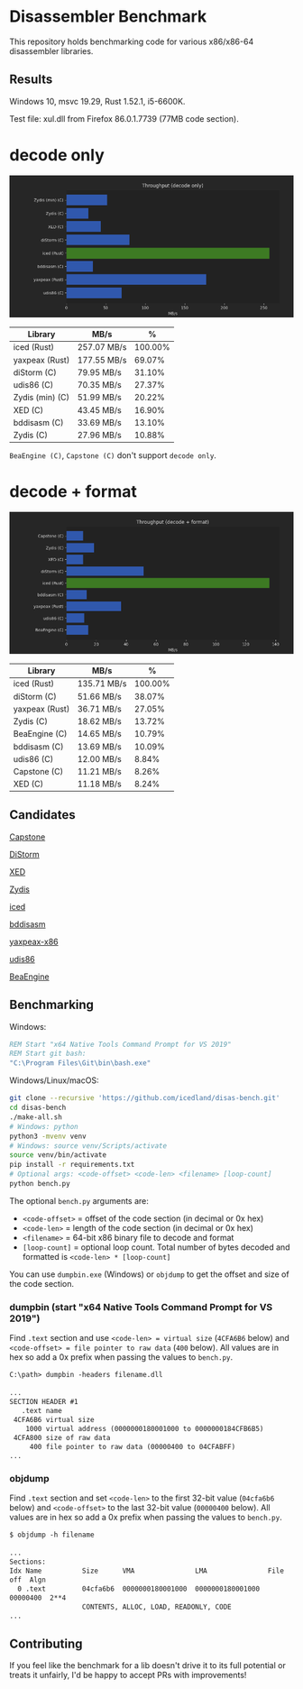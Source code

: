 Disassembler Benchmark
======================

This repository holds benchmarking code for various x86/x86-64 disassembler libraries.

## Results

Windows 10, msvc 19.29, Rust 1.52.1, i5-6600K.

Test file: xul.dll from Firefox 86.0.1.7739 (77MB code section).

# decode only

![decode only](bench-decode.png)

Library | MB/s | %
--------|------|--
iced (Rust) | 257.07 MB/s | 100.00%
yaxpeax (Rust) | 177.55 MB/s | 69.07%
diStorm (C) | 79.95 MB/s | 31.10%
udis86 (C) | 70.35 MB/s | 27.37%
Zydis (min) (C) | 51.99 MB/s | 20.22%
XED (C) | 43.45 MB/s | 16.90%
bddisasm (C) | 33.69 MB/s | 13.10%
Zydis (C) | 27.96 MB/s | 10.88%

`BeaEngine (C)`, `Capstone (C)` don't support `decode only`.


# decode + format

![decode + format](bench-decode-fmt.png)

Library | MB/s | %
--------|------|--
iced (Rust) | 135.71 MB/s | 100.00%
diStorm (C) | 51.66 MB/s | 38.07%
yaxpeax (Rust) | 36.71 MB/s | 27.05%
Zydis (C) | 18.62 MB/s | 13.72%
BeaEngine (C) | 14.65 MB/s | 10.79%
bddisasm (C) | 13.69 MB/s | 10.09%
udis86 (C) | 12.00 MB/s | 8.84%
Capstone (C) | 11.21 MB/s | 8.26%
XED (C) | 11.18 MB/s | 8.24%


## Candidates

[Capstone](https://github.com/aquynh/capstone)

[DiStorm](https://github.com/gdabah/distorm)

[XED](https://github.com/intelxed/xed)

[Zydis](https://github.com/zyantific/zydis)

[iced](https://github.com/icedland/iced)

[bddisasm](https://github.com/bitdefender/bddisasm)

[yaxpeax-x86](https://github.com/iximeow/yaxpeax-x86)

[udis86](https://github.com/vmt/udis86)

[BeaEngine](https://github.com/BeaEngine/beaengine)

## Benchmarking

Windows:

```cmd
REM Start "x64 Native Tools Command Prompt for VS 2019"
REM Start git bash:
"C:\Program Files\Git\bin\bash.exe"
```

Windows/Linux/macOS:

```bash
git clone --recursive 'https://github.com/icedland/disas-bench.git'
cd disas-bench
./make-all.sh
# Windows: python
python3 -mvenv venv
# Windows: source venv/Scripts/activate
source venv/bin/activate
pip install -r requirements.txt
# Optional args: <code-offset> <code-len> <filename> [loop-count]
python bench.py
```

The optional `bench.py` arguments are:

- `<code-offset>` = offset of the code section (in decimal or 0x hex)
- `<code-len>` = length of the code section (in decimal or 0x hex)
- `<filename>` = 64-bit x86 binary file to decode and format
- `[loop-count]` = optional loop count. Total number of bytes decoded and formatted is `<code-len> * [loop-count]`

You can use `dumpbin.exe` (Windows) or `objdump` to get the offset and size of the code section.

### dumpbin (start "x64 Native Tools Command Prompt for VS 2019")

Find `.text` section and use `<code-len> = virtual size` (`4CFA6B6` below) and `<code-offset> = file pointer to raw data` (`400` below). All values are in hex so add a 0x prefix when passing the values to `bench.py`.

```text
C:\path> dumpbin -headers filename.dll

...
SECTION HEADER #1
   .text name
 4CFA6B6 virtual size
    1000 virtual address (0000000180001000 to 0000000184CFB6B5)
 4CFA800 size of raw data
     400 file pointer to raw data (00000400 to 04CFABFF)
...
```

### objdump

Find `.text` section and set `<code-len>` to the first 32-bit value (`04cfa6b6` below) and `<code-offset>` to the last 32-bit value (`00000400` below). All values are in hex so add a 0x prefix when passing the values to `bench.py`.

```text
$ objdump -h filename

...
Sections:
Idx Name          Size      VMA               LMA               File off  Algn
  0 .text         04cfa6b6  0000000180001000  0000000180001000  00000400  2**4
                  CONTENTS, ALLOC, LOAD, READONLY, CODE
...
```

## Contributing

If you feel like the benchmark for a lib doesn't drive it to its full potential or treats it unfairly, I'd be happy to accept PRs with improvements!
